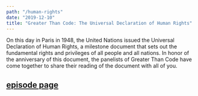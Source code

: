 ```yaml
---
path: "/human-rights"
date: "2019-12-10"
title: "Greater Than Code: The Universal Declaration of Human Rights"
---
```


On this day in Paris in 1948, the United Nations issued the Universal Declaration of Human Rights, a milestone document that sets out the fundamental rights and privileges of all people and all nations. In honor of the anniversary of this document, the panelists of Greater Than Code have come together to share their reading of the document with all of you.

## [episode page](https://www.greaterthancode.com/universal-declaration-of-human-rights)